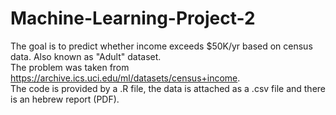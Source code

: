 # Machine-Learning-Project-2
The goal is to predict whether income exceeds $50K/yr based on census data. Also known as "Adult" dataset.  
The problem was taken from https://archive.ics.uci.edu/ml/datasets/census+income.  
The code is provided by a .R file, the data is attached as a .csv file and there is an hebrew report (PDF).
